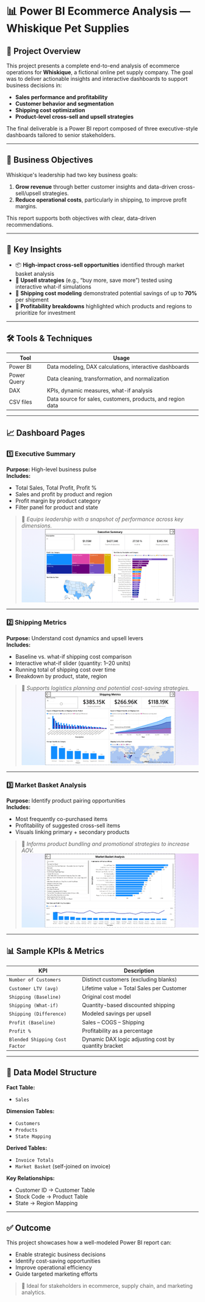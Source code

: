 # 📊 Power BI Ecommerce Analysis — Whiskique Pet Supplies

## 📁 Project Overview

This project presents a complete end-to-end analysis of ecommerce operations for **Whiskique**, a fictional online pet supply company. The goal was to deliver actionable insights and interactive dashboards to support business decisions in:

- **Sales performance and profitability**
- **Customer behavior and segmentation**
- **Shipping cost optimization**
- **Product-level cross-sell and upsell strategies**

The final deliverable is a Power BI report composed of three executive-style dashboards tailored to senior stakeholders.

---

## 🎯 Business Objectives

Whiskique's leadership had two key business goals:

1. **Grow revenue** through better customer insights and data-driven cross-sell/upsell strategies.  
2. **Reduce operational costs**, particularly in shipping, to improve profit margins.

This report supports both objectives with clear, data-driven recommendations.

---

## 🧠 Key Insights

- 📦 **High-impact cross-sell opportunities** identified through market basket analysis  
- 🔁 **Upsell strategies** (e.g., “buy more, save more”) tested using interactive what-if simulations  
- 🚚 **Shipping cost modeling** demonstrated potential savings of up to **70%** per shipment  
- 🧭 **Profitability breakdowns** highlighted which products and regions to prioritize for investment

---

## 🛠️ Tools & Techniques

| Tool        | Usage                                                       |
|-------------|-------------------------------------------------------------|
| Power BI    | Data modeling, DAX calculations, interactive dashboards     |
| Power Query | Data cleaning, transformation, and normalization            |
| DAX         | KPIs, dynamic measures, what-if analysis                    |
| CSV files   | Data source for sales, customers, products, and region data |

---

## 📈 Dashboard Pages

### 1️⃣ Executive Summary

**Purpose:** High-level business pulse  
**Includes:**

- Total Sales, Total Profit, Profit %
- Sales and profit by product and region
- Profit margin by product category
- Filter panel for product and state

> 📌 *Equips leadership with a snapshot of performance across key dimensions.*
![Executive_Summary](Report_Pages/Executive_Summary.png)
---

### 2️⃣ Shipping Metrics

**Purpose:** Understand cost dynamics and upsell levers  
**Includes:**

- Baseline vs. what-if shipping cost comparison
- Interactive what-if slider (quantity: 1–20 units)
- Running total of shipping cost over time
- Breakdown by product, state, region

> 📌 *Supports logistics planning and potential cost-saving strategies.*
![Shipping Metrics](Report_Pages/Shipping_Metrics.png)
---

### 3️⃣ Market Basket Analysis

**Purpose:** Identify product pairing opportunities  
**Includes:**

- Most frequently co-purchased items
- Profitability of suggested cross-sell items
- Visuals linking primary + secondary products

> 📌 *Informs product bundling and promotional strategies to increase AOV.*
![Market Basket Analysis](Report_Pages/Market_Basket_Analysis.png)
---

## 📊 Sample KPIs & Metrics

| KPI                            | Description                                             |
|--------------------------------|---------------------------------------------------------|
| `Number of Customers`          | Distinct customers (excluding blanks)                  |
| `Customer LTV (avg)`           | Lifetime value = Total Sales per Customer              |
| `Shipping (Baseline)`          | Original cost model                                    |
| `Shipping (What-if)`           | Quantity-based discounted shipping                     |
| `Shipping (Difference)`        | Modeled savings per upsell                             |
| `Profit (Baseline)`            | Sales – COGS – Shipping                                |
| `Profit %`                     | Profitability as a percentage                          |
| `Blended Shipping Cost Factor` | Dynamic DAX logic adjusting cost by quantity bracket   |

---

## 🧱 Data Model Structure

**Fact Table:**

- `Sales`

**Dimension Tables:**

- `Customers`
- `Products`
- `State Mapping`

**Derived Tables:**

- `Invoice Totals`
- `Market Basket` (self-joined on invoice)

**Key Relationships:**

- Customer ID → Customer Table  
- Stock Code → Product Table  
- State → Region Mapping

---

## ✅ Outcome

This project showcases how a well-modeled Power BI report can:

- Enable strategic business decisions
- Identify cost-saving opportunities
- Improve operational efficiency
- Guide targeted marketing efforts

> 💼 Ideal for stakeholders in ecommerce, supply chain, and marketing analytics.
